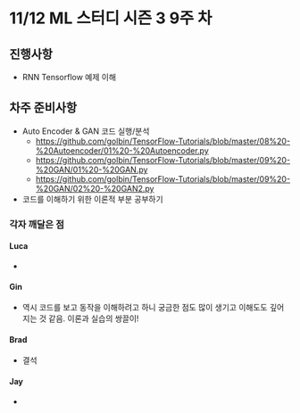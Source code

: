 # 11/12 ML 스터디 시즌 3 9주 차

## 진행사항

* RNN Tensorflow 예제 이해


## 차주 준비사항

* Auto Encoder & GAN 코드 실행/분석
    * https://github.com/golbin/TensorFlow-Tutorials/blob/master/08%20-%20Autoencoder/01%20-%20Autoencoder.py
    * https://github.com/golbin/TensorFlow-Tutorials/blob/master/09%20-%20GAN/01%20-%20GAN.py
    * https://github.com/golbin/TensorFlow-Tutorials/blob/master/09%20-%20GAN/02%20-%20GAN2.py
* 코드를 이해하기 위한 이론적 부분 공부하기

### 각자 깨달은 점

#### Luca

*

#### Gin

* 역시 코드를 보고 동작을 이해하려고 하니 궁금한 점도 많이 생기고 이해도도 깊어지는 것 같음. 이론과 실습의 쌍끌이!


#### Brad

* 결석


#### Jay

*
